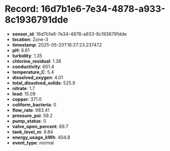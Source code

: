 # Record: 16d7b1e6-7e34-4878-a933-8c1936791dde

- **sensor_id**: 16d7b1e6-7e34-4878-a933-8c1936791dde
- **location**: Zone-3
- **timestamp**: 2025-05-20T16:27:23.237472
- **pH**: 6.61
- **turbidity**: 1.35
- **chlorine_residual**: 1.38
- **conductivity**: 601.4
- **temperature_C**: 5.4
- **dissolved_oxygen**: 4.01
- **total_dissolved_solids**: 525.9
- **nitrate**: 1.7
- **lead**: 15.09
- **copper**: 371.0
- **coliform_bacteria**: 0
- **flow_rate**: 983.41
- **pressure_psi**: 59.2
- **pump_status**: 0
- **valve_open_percent**: 69.7
- **tank_level_m**: 9.84
- **energy_usage_kWh**: 404.8
- **event_type**: normal